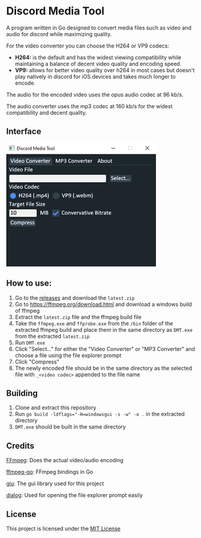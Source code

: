 # Discord Media Tool

A program written in Go designed to convert media files such as video and audio for discord while maximizing quality.

For the video converter you can choose the H264 or VP9 codecs:
 - **H264:** is the default and has the widest viewing compatibility while maintaining a balance of decent video quality and encoding speed.
 - **VP9:** allows for better video quality over h264 in most cases but doesn't play natively in discord for iOS devices and takes much longer to encode.

The audio for the encoded video uses the opus audio codec at 96 kb/s.

The audio converter uses the mp3 codec at 160 kb/s for the widest compatibility and decent quality.

## Interface
![img.png](./images/gui.PNG)

## How to use:
1. Go to the [releases](https://github.com/Gordon-T/Discord-Media-Tool/releases) and download the `latest.zip`
2.  Go to https://ffmpeg.org/download.html and download a windows build of ffmpeg
3. Extract the `latest.zip` file and the ffmpeg build file
5. Take the `ffmpeg.exe` and `ffprobe.exe` from the `/bin` folder of the extracted ffmpeg build and place them in the same directory as `DMT.exe` from the extracted `latest.zip`
6. Run `DMT.exe`
7. Click "Select..." for either the "Video Converter" or "MP3 Converter" and choose a file using the file explorer prompt
8. Click "Compress"
9. The newly encoded file should be in the same directory as the selected file with `_<video codec>` appended to the file name

## Building
1. Clone and extract this repository
2. Run `go build -ldflags="-H=windowsgui -s -w" -o .` in the extracted directory
3. `DMT.exe` should be built in the same directory

## Credits
[FFmpeg](https://ffmpeg.org): Does the actual video/audio encoding

[ffmpeg-go](https://github.com/u2takey/ffmpeg-go): FFmpeg bindings in Go

[giu](https://github.com/AllenDang/giu): The gui library used for this project

[dialog](https://github.com/sqweek/dialog): Used for opening the file explorer prompt easily

## License
This project is licensed under the [MIT License](./LICENSE)
